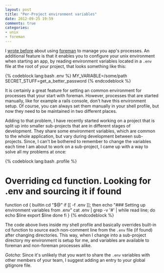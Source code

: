 ```yaml
---
layout: post
title: "Per-Project environment variables"
date: 2012-09-25 19:59
comments: true
categories:
- unix
- foreman
---
```


I [wrote before][1] about using [foreman][2] to manage you app's processes. An additional feature is that it enables you to configure your unix environment when starting an app, by reading environment variables
located in a ```.env``` file at the root of your project, that looks something like this:

{% codeblock lang:bash .env %}
MY_VARIABLE=/some/path
SECRET_STUFF=get_a_better_password
{% endcodeblock %}

It is certainly a great feature for setting an common environment for processes that your start with foreman. However, processes that are started manually, like for example a rails console, don't have this environment setup. Of course, you can always set them manually in your shell profile, but now they need to be maintained in two different places.

<!-- more -->

Adding to that problem, I have recently started working on a project that is split up into smaller sub-projects that are in different stages of development. They share some environment variables, which are common to the whole application, but vary during development between sub-projects. Since, I can't be bothered to remember to change the variables each time I am about to work on a sub-project, I came up with a way to solve all my problems at once:

{% codeblock lang:bash .profile %}
# Overriding cd function. Looking for .env and sourcing it if found
function cd {
 	builtin cd "$@"
  if [[ -f .env ]]; then
    echo "### Setting up environment variables from .env"
    cat .env | grep -v '#' | while read line; do
      echo $line
      export $line
    done
  fi
}
{% endcodeblock %}


The code above lives inside my shell profile and basically overrides built-in cd function to source each non-comment line from the ```.env``` file (if found) after changing directories. This way, when I change into a sub-project directory my environment is setup for me, and variables are available to foreman and non-foreman processes alike.

*Gotcha:* Since it's unlikely that you want to share the ```.env``` variables with other members of your team, I suggest adding an entry to your global gitignore file.

[1]: http://ylan.segal-family.com/blog/2012/09/03/manage-your-apps-multiple-processes-with-a-procfile/
[2]: https://github.com/ddollar/foreman